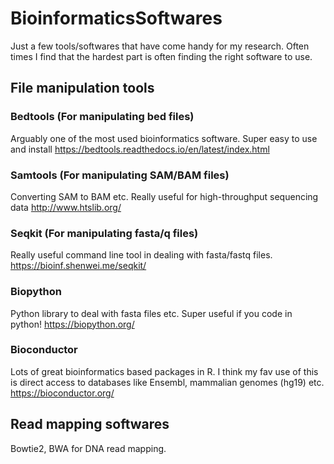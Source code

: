 # BioinformaticsSoftwares

Just a few tools/softwares that have come handy for my research. Often times I find that the hardest part is often finding the right software to use. 

## File manipulation tools

### Bedtools (For manipulating bed files)

Arguably one of the most used bioinformatics software. Super easy to use and install https://bedtools.readthedocs.io/en/latest/index.html

### Samtools (For manipulating SAM/BAM files)

Converting SAM to BAM etc. Really useful for high-throughput sequencing data http://www.htslib.org/

### Seqkit (For manipulating fasta/q files)

Really useful command line tool in dealing with fasta/fastq files. https://bioinf.shenwei.me/seqkit/

### Biopython

Python library to deal with fasta files etc. Super useful if you code in python! https://biopython.org/

### Bioconductor

Lots of great bioinformatics based packages in R. I think my fav use of this is direct access to databases like Ensembl, mammalian genomes (hg19) etc. 
https://bioconductor.org/

## Read mapping softwares

Bowtie2, BWA for DNA read mapping. 
